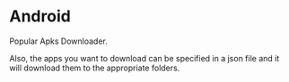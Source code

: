 Android
=======

Popular Apks Downloader.

Also, the apps you want to download can be specified in a json file and it will download them
to the appropriate folders.

